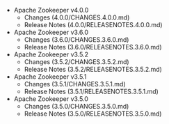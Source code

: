 
<!---
# Licensed to the Apache Software Foundation (ASF) under one
# or more contributor license agreements.  See the NOTICE file
# distributed with this work for additional information
# regarding copyright ownership.  The ASF licenses this file
# to you under the Apache License, Version 2.0 (the
# "License"); you may not use this file except in compliance
# with the License.  You may obtain a copy of the License at
#
#     http://www.apache.org/licenses/LICENSE-2.0
#
# Unless required by applicable law or agreed to in writing, software
# distributed under the License is distributed on an "AS IS" BASIS,
# WITHOUT WARRANTIES OR CONDITIONS OF ANY KIND, either express or implied.
# See the License for the specific language governing permissions and
# limitations under the License.
-->
* Apache Zookeeper v4.0.0
    * Changes (4.0.0/CHANGES.4.0.0.md)
    * Release Notes (4.0.0/RELEASENOTES.4.0.0.md)
* Apache Zookeeper v3.6.0
    * Changes (3.6.0/CHANGES.3.6.0.md)
    * Release Notes (3.6.0/RELEASENOTES.3.6.0.md)
* Apache Zookeeper v3.5.2
    * Changes (3.5.2/CHANGES.3.5.2.md)
    * Release Notes (3.5.2/RELEASENOTES.3.5.2.md)
* Apache Zookeeper v3.5.1
    * Changes (3.5.1/CHANGES.3.5.1.md)
    * Release Notes (3.5.1/RELEASENOTES.3.5.1.md)
* Apache Zookeeper v3.5.0
    * Changes (3.5.0/CHANGES.3.5.0.md)
    * Release Notes (3.5.0/RELEASENOTES.3.5.0.md)
